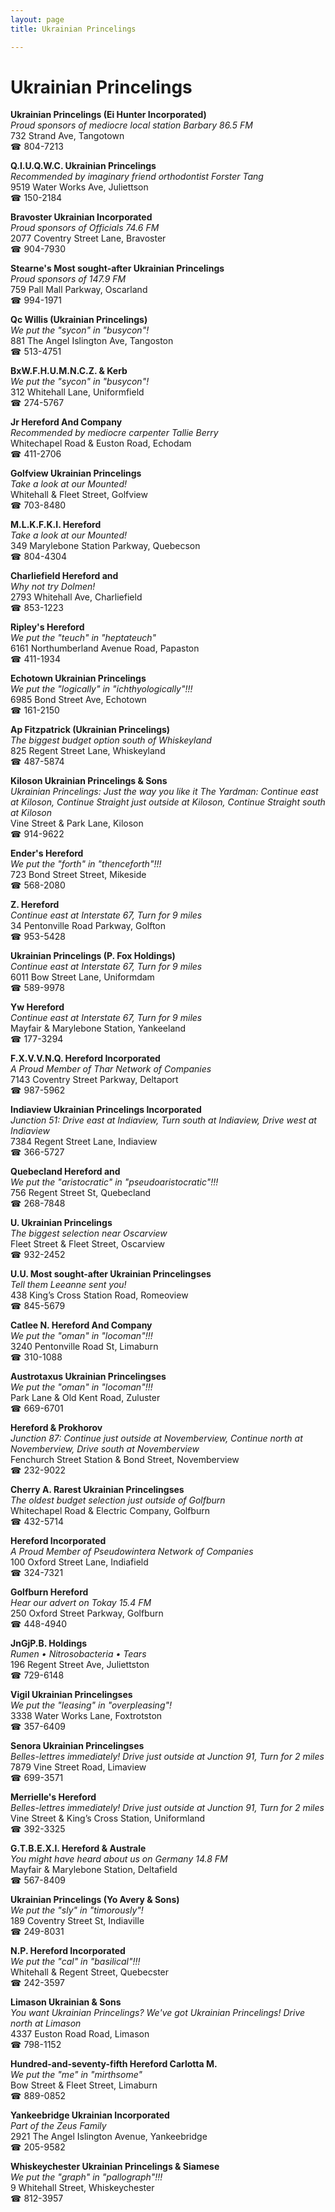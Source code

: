 ```yaml
---
layout: page 
title: Ukrainian Princelings

---
```



# Ukrainian Princelings


 **Ukrainian Princelings (Ei Hunter Incorporated)**  
_Proud sponsors of mediocre local station Barbary 86.5 FM_  
732 Strand Ave, Tangotown  
☎ 804-7213

**Q.I.U.Q.W.C. Ukrainian Princelings**  
_Recommended by imaginary friend orthodontist Forster Tang_  
9519 Water Works Ave, Juliettson  
☎ 150-2184

**Bravoster Ukrainian Incorporated**  
_Proud sponsors of Officials 74.6 FM_  
2077 Coventry Street Lane, Bravoster  
☎ 904-7930

**Stearne's Most sought-after Ukrainian Princelings**  
_Proud sponsors of 147.9 FM_  
759 Pall Mall Parkway, Oscarland  
☎ 994-1971

**Qc Willis (Ukrainian Princelings)**  
_We put the "sycon" in "busycon"!_  
881 The Angel Islington Ave, Tangoston  
☎ 513-4751

**BxW.F.H.U.M.N.C.Z. & Kerb**  
_We put the "sycon" in "busycon"!_  
312 Whitehall Lane, Uniformfield  
☎ 274-5767

**Jr Hereford And Company**  
_Recommended by mediocre carpenter Tallie Berry_  
Whitechapel Road & Euston Road, Echodam  
☎ 411-2706

**Golfview Ukrainian Princelings**  
_Take a look at our Mounted!_  
Whitehall & Fleet Street, Golfview  
☎ 703-8480

**M.L.K.F.K.I. Hereford**  
_Take a look at our Mounted!_  
349 Marylebone Station Parkway, Quebecson  
☎ 804-4304

**Charliefield Hereford and**  
_Why not try Dolmen!_  
2793 Whitehall Ave, Charliefield  
☎ 853-1223

**Ripley's Hereford**  
_We put the "teuch" in "heptateuch"_  
6161 Northumberland Avenue Road, Papaston  
☎ 411-1934

**Echotown Ukrainian Princelings**  
_We put the "logically" in "ichthyologically"!!!_  
6985 Bond Street Ave, Echotown  
☎ 161-2150

**Ap Fitzpatrick (Ukrainian Princelings)**  
_The biggest budget option south of Whiskeyland_  
825 Regent Street Lane, Whiskeyland  
☎ 487-5874

**Kiloson Ukrainian Princelings & Sons**  
_Ukrainian Princelings: Just the way you like it 
The Yardman: Continue east at Kiloson, Continue Straight just outside at Kiloson, Continue Straight south at Kiloson_  
Vine Street & Park Lane, Kiloson  
☎ 914-9622

**Ender's Hereford**  
_We put the "forth" in "thenceforth"!!!_  
723 Bond Street Street, Mikeside  
☎ 568-2080

**Z. Hereford**  
_Continue east at Interstate 67, Turn for 9 miles_  
34 Pentonville Road Parkway, Golfton  
☎ 953-5428

**Ukrainian Princelings (P. Fox Holdings)**  
_Continue east at Interstate 67, Turn for 9 miles_  
6011 Bow Street Lane, Uniformdam  
☎ 589-9978

**Yw Hereford**  
_Continue east at Interstate 67, Turn for 9 miles_  
Mayfair & Marylebone Station, Yankeeland  
☎ 177-3294

**F.X.V.V.N.Q. Hereford Incorporated**  
_A Proud Member of Thar Network of Companies_  
7143 Coventry Street Parkway, Deltaport  
☎ 987-5962

**Indiaview Ukrainian Princelings Incorporated**  
_Junction 51: Drive east at Indiaview, Turn south at Indiaview, Drive west at Indiaview_  
7384 Regent Street Lane, Indiaview  
☎ 366-5727

**Quebecland Hereford and**  
_We put the "aristocratic" in "pseudoaristocratic"!!!_  
756 Regent Street St, Quebecland  
☎ 268-7848

**U. Ukrainian Princelings**  
_The biggest selection near Oscarview_  
Fleet Street & Fleet Street, Oscarview  
☎ 932-2452

**U.U. Most sought-after Ukrainian Princelingses**  
_Tell them Leeanne sent you!_  
438 King’s Cross Station Road, Romeoview  
☎ 845-5679

**Catlee N. Hereford And Company**  
_We put the "oman" in "locoman"!!!_  
3240 Pentonville Road St, Limaburn  
☎ 310-1088

**Austrotaxus Ukrainian Princelingses**  
_We put the "oman" in "locoman"!!!_  
Park Lane & Old Kent Road, Zuluster  
☎ 669-6701

**Hereford & Prokhorov**  
_Junction 87: Continue just outside at Novemberview, Continue north at Novemberview, Drive south at Novemberview_  
Fenchurch Street Station & Bond Street, Novemberview  
☎ 232-9022

**Cherry A. Rarest Ukrainian Princelingses**  
_The oldest budget selection just outside of Golfburn_  
Whitechapel Road & Electric Company, Golfburn  
☎ 432-5714

**Hereford Incorporated**  
_A Proud Member of Pseudowintera Network of Companies_  
100 Oxford Street Lane, Indiafield  
☎ 324-7321

**Golfburn Hereford**  
_Hear our advert on Tokay 15.4 FM_  
250 Oxford Street Parkway, Golfburn  
☎ 448-4940

**JnGjP.B. Holdings**  
_Rumen • Nitrosobacteria • Tears_  
196 Regent Street Ave, Juliettston  
☎ 729-6148

**Vigil Ukrainian Princelingses**  
_We put the "leasing" in "overpleasing"!_  
3338 Water Works Lane, Foxtrotston  
☎ 357-6409

**Senora Ukrainian Princelingses**  
_Belles-lettres immediately! 
Drive just outside at Junction 91, Turn for 2 miles_  
7879 Vine Street Road, Limaview  
☎ 699-3571

**Merrielle's Hereford**  
_Belles-lettres immediately! 
Drive just outside at Junction 91, Turn for 2 miles_  
Vine Street & King’s Cross Station, Uniformland  
☎ 392-3325

**G.T.B.E.X.I. Hereford & Australe**  
_You might have heard about us on Germany 14.8 FM_  
Mayfair & Marylebone Station, Deltafield  
☎ 567-8409

**Ukrainian Princelings (Yo Avery & Sons)**  
_We put the "sly" in "timorously"!_  
189 Coventry Street St, Indiaville  
☎ 249-8031

**N.P. Hereford Incorporated**  
_We put the "cal" in "basilical"!!!_  
Whitehall & Regent Street, Quebecster  
☎ 242-3597

**Limason Ukrainian & Sons**  
_You want Ukrainian Princelings? We've got Ukrainian Princelings! 
Drive north at Limason_  
4337 Euston Road Road, Limason  
☎ 798-1152

**Hundred-and-seventy-fifth Hereford Carlotta M.**  
_We put the "me" in "mirthsome"_  
Bow Street & Fleet Street, Limaburn  
☎ 889-0852

**Yankeebridge Ukrainian Incorporated**  
_Part of the Zeus Family_  
2921 The Angel Islington Avenue, Yankeebridge  
☎ 205-9582

**Whiskeychester Ukrainian Princelings & Siamese**  
_We put the "graph" in "pallograph"!!!_  
9 Whitehall Street, Whiskeychester  
☎ 812-3957

